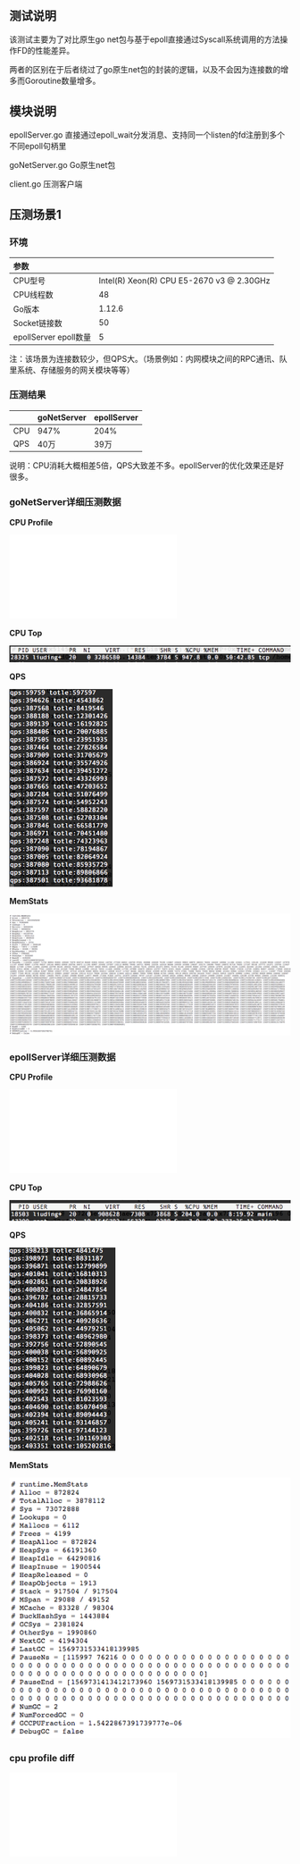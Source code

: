 ## 测试说明

该测试主要为了对比原生go net包与基于epoll直接通过Syscall系统调用的方法操作FD的性能差异。

两者的区别在于后者绕过了go原生net包的封装的逻辑，以及不会因为连接数的增多而Goroutine数量增多。

## 模块说明

epollServer.go 直接通过epoll_wait分发消息、支持同一个listen的fd注册到多个不同epoll句柄里

goNetServer.go Go原生net包

client.go 压测客户端

## 压测场景1

### 环境

|  参数  |   |
| :---- | :---- |
| CPU型号 | Intel(R) Xeon(R) CPU E5-2670 v3 @ 2.30GHz |
| CPU线程数 | 48 |
| Go版本 | 1.12.6 |
| Socket链接数 | 50 |
| epollServer epoll数量 | 5 |

注：该场景为连接数较少，但QPS大。（场景例如：内网模块之间的RPC通讯、队里系统、存储服务的网关模块等等）

### 压测结果

|  | goNetServer | epollServer |
| :---- | :---- | :---- |
| CPU | 947% | 204% |
| QPS | 40万 | 39万 |

说明：CPU消耗大概相差5倍，QPS大致差不多。epollServer的优化效果还是好很多。

### goNetServer详细压测数据

**CPU Profile**

![](images/goNetCPUProfile.pdf)

**CPU Top**

![](images/goNetCPUTop.png)

**QPS**

![](images/goNetQPS.png)

**MemStats**

![](images/goNetMemStats.png)

### epollServer详细压测数据

**CPU Profile**

![](images/epollServerCPUProfile.pdf)

**CPU Top**

![](images/epollServerCPUTop.png)

**QPS**

![](images/epollServerQPS.png)

**MemStats**

![](images/epollServerMemStats.png)

### cpu profile diff

![](images/CPUProfileDiff.pdf)